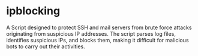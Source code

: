 # ipblocking
A Script designed to protect SSH  and mail servers from brute force attacks originating from suspicious IP addresses. The script parses log files, identifies suspicious IPs, and blocks them, making it difficult for malicious bots to carry out their  activities.
